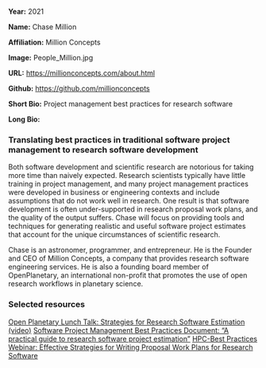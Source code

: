 **Year:** 2021

**Name:** Chase Million

**Affiliation:** Million Concepts

**Image:** People_Million.jpg

**URL:** https://millionconcepts.com/about.html

**Github:** https://github.com/millionconcepts 

**Short Bio:** Project management best practices for research software

**Long Bio:** 
### Translating best practices in traditional software project management to research software development
Both software development and scientific research are notorious for taking more time than naively expected. Research scientists typically have little training in project management, and many project management practices were developed in business or engineering contexts and include assumptions that do not work well in research. One result is that software development is often under-supported in research proposal work plans, and the quality of the output suffers. Chase will focus on  providing tools and techniques for generating realistic and useful software project estimates that account for the unique circumstances of scientific research.
 
Chase is an astronomer, programmer, and entrepreneur. He is the Founder and CEO of Million Concepts, a company that provides research software engineering services. He is also a founding board member of OpenPlanetary, an international non-profit that promotes the use of open research workflows in planetary science.
 
### Selected resources
<a href="https://www.youtube.com/watch?v=Ks0zOa4Z5bM" class="link-row">Open Planetary Lunch Talk: Strategies for Research Software Estimation (video)</a>
<a href="https://github.com/MillionConcepts/software_project_management" class="link-row"> Software Project Management Best Practices Document: “A practical guide to research software project estimation”</a>
<a href="https://ideas-productivity.org/resources/series/hpc-best-practices-webinars/#webinar066" class="link-row">HPC-Best Practices Webinar: Effective Strategies for Writing Proposal Work Plans for Research Software</a>
